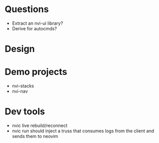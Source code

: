 
# Questions

- Extract an nvi-ui library?
- Derive for autocmds?


# Design



# Demo projects

- nvi-stacks
- nvi-nav


# Dev tools

- nvic live rebuild/reconnect
- nvic run should inject a truss that consumes logs from the client and sends
  them to neovim
